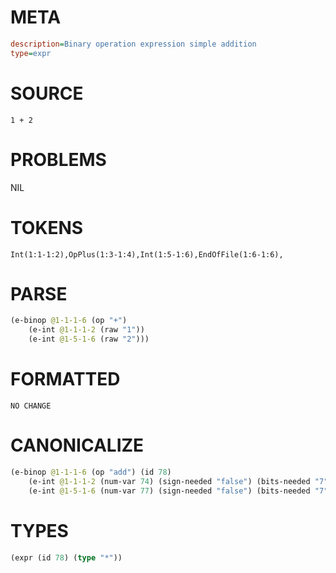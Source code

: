 # META
~~~ini
description=Binary operation expression simple addition
type=expr
~~~
# SOURCE
~~~roc
1 + 2
~~~
# PROBLEMS
NIL
# TOKENS
~~~zig
Int(1:1-1:2),OpPlus(1:3-1:4),Int(1:5-1:6),EndOfFile(1:6-1:6),
~~~
# PARSE
~~~clojure
(e-binop @1-1-1-6 (op "+")
	(e-int @1-1-1-2 (raw "1"))
	(e-int @1-5-1-6 (raw "2")))
~~~
# FORMATTED
~~~roc
NO CHANGE
~~~
# CANONICALIZE
~~~clojure
(e-binop @1-1-1-6 (op "add") (id 78)
	(e-int @1-1-1-2 (num-var 74) (sign-needed "false") (bits-needed "7") (value "1"))
	(e-int @1-5-1-6 (num-var 77) (sign-needed "false") (bits-needed "7") (value "2")))
~~~
# TYPES
~~~clojure
(expr (id 78) (type "*"))
~~~